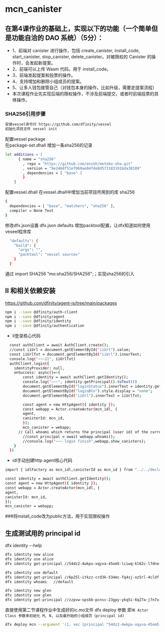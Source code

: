 # mcn_canister
## 在第4课作业的基础上，实现以下的功能（一个简单但是功能自洽的 DAO 系统）（5分）：
* 1、前端对 canister 进行操作，包括 create_canister, install_code, start_canister, stop_canister, delete_canister。对被限权的 Canister 的操作时，会发起新提案。
* 2、前端可以上传 Wasm 代码，用于 install_code。
* 3、前端发起提案和投票的操作。
* 4、支持增加和删除小组成员的提案。
* 5、让多人钱包接管自己（对钱包本身的操作，比如升级，需要走提案流程）
* 本次课程作业先实现后端的限权操作，不涉及前端提交，或者时前端投票的具体操作。


### SHA256引用步骤

```bash
安装vessel命令行 https://github.com/dfinity/vessel
初始化项目文件 vessel init
```

配置vessel package  
在package-set.dhall 增加一条sha256的记录
```bash
let additions = [
      { name = "sha256"
        , repo = "https://github.com/enzoh/motoko-sha.git"
        , version = "9e2468f51ef060ae04fde8d573183191bda30189"
        , dependencies = [ "base" ]
        }
    ]
```

配置vessel.dhall
在vessel.dhall中增加当前项目所用到的库 sha256
```bash
{
  dependencies = [ "base", "matchers", "sha256" ],
  compiler = None Text
}
```

修改dfx.json设置
dfx.json defaults 增加packtool配置，让dfx知道如何使用veseel程序库
```bash
  "defaults": {
    "build": {
      "args": "",
      "packtool": "vessel sources"
    }
  }
```

通过 import SHA256 "mo:sha256/SHA256";；实现sha256的引入


## II 和相关依赖安装
https://github.com/dfinity/agent-js/tree/main/packages
```bash
npm i --save @dfinity/auth-client
npm i --save @dfinity/agent
npm i --save @dfinity/identity
npm i --save @dfinity/authentication
```

* II登录核心代码
```bash
  const authClient = await AuthClient.create();
  //const iiUrl = document.getElementById("iiUrl").value;
  const iiUrlTxt = document.getElementById("iiUrl").innerText;
  console.log("~~~11", iiUrlTxt)
  authClient.login({
    identityProvider: null,
    onSuccess: async()=>{
        const identity = await authClient.getIdentity();
        console.log("~~~", identity.getPrincipal().toText())
        document.getElementById("loginStatus").innerText = identity.getPrincipal().toText();
        document.getElementById("loginBtn").style.display = "none";
        document.getElementById("iiUrl").innerText = iiUrlTxt;

        const agent = new HttpAgent({ identity });
        const webapp = Actor.createActor(mcn_idl, {
        agent,
        canisterId: mcn_id,
        });
        mcn_canister = webapp;
      // Call whoami which returns the principal (user id) of the current user.
        //const principal = await webapp.whoami();
        //console.log("~~~ login finish",webapp.show_canisters);
    }
  })
```

* idl手动创建http agent核心代码
```bash
import { idlFactory as mcn_idl,canisterId as mcn_id } from "../../declarations/mcn";
```

```bash
const identity = await authClient.getIdentity();
const agent = new HttpAgent({ identity });
const webapp = Actor.createActor(mcn_idl, {
agent,
canisterId: mcn_id,
});
mcn_canister = webapp;
```

###将install_code改为public方法，用于实现限权操作


## 生成测试用的 principal id 
dfx identity --help
```bash
dfx identity new alice   
dfx identity use alice
dfx identity get-principal //54dz2-4wkpu-xqyva-45om5-lciwq-kl62c-l7dno-iwcms-pdoea-jj3vb-wqe
```
```bash
dfx identity use default
dfx identity get-principal //6p25l-itkzz-crd3k-534mc-fq4sj-oz5rl-4cldf-nkaxr-bpasr-2wl4e-lqe
dfx identity whoami   //default
```
```bash
dfx identity new glen 
dfx identity use glen 
dfx identity get-principal //zzpvw-spsbb-pcnsc-23gpy-ykq5i-6q27a-j7n7x-nqmp3-fb6y2-3eq26-pqe
```

直接使用第二节课程作业中生成好的ic.mo文件
dfx deploy 参数 即`用 Actor Class 参数来初始化 M, N, 以及最开始的小组成员（principal id)`
```bash
dfx deploy mcn --argument '(1, vec {principal "54dz2-4wkpu-xqyva-45om5-lciwq-kl62c-l7dno-iwcms-pdoea-jj3vb-wqe"; principal "6p25l-itkzz-crd3k-534mc-fq4sj-oz5rl-4cldf-nkaxr-bpasr-2wl4e-lqe"; principal "zzpvw-spsbb-pcnsc-23gpy-ykq5i-6q27a-j7n7x-nqmp3-fb6y2-3eq26-pqe"})'
```







